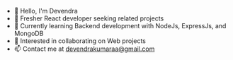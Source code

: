 * 👋 Hello, I'm Devendra
* 👀 Fresher React developer seeking related projects
* 🌱 Currently learning Backend development with NodeJs, ExpressJs, and MongoDB
* 💞️ Interested in collaborating on Web projects
* 📫 Contact me at devendrakumaraa@gmail.com

<!---
dev-devendra21/dev-devendra21 is a ✨ special ✨ repository because its `README.md` (this file) appears on your GitHub profile.
You can click the Preview link to take a look at your changes.
--->
